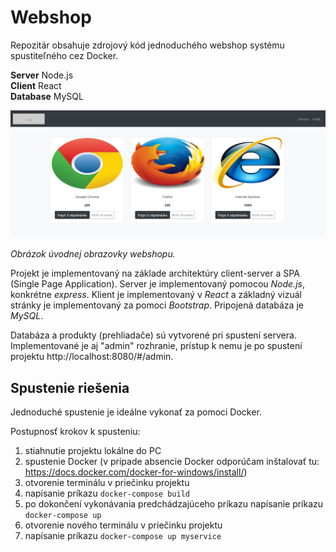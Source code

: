 # Webshop

Repozitár obsahuje zdrojový kód jednoduchého webshop systému spustiteľného cez Docker.

**Server** Node.js  
**Client** React  
**Database** MySQL

![alt text](https://github.com/polakova/JS_webshop/blob/main/doc/mainpage.png)

*Obrázok úvodnej obrazovky webshopu.*

Projekt je implementovaný na základe architektúry client-server a SPA (Single Page Application). Server je implementovaný pomocou *Node.js*, konkrétne *express*. Klient je implementovaný v *React* a základný vizuál stránky je implementovaný za pomoci *Bootstrap*. Pripojená databáza je *MySQL*.

Databáza a produkty (prehliadače) sú vytvorené pri spustení servera. Implementované je aj "admin" rozhranie, prístup k nemu je po spustení projektu http://localhost:8080/#/admin.

## Spustenie riešenia

Jednoduché spustenie je ideálne vykonať za pomoci Docker.

Postupnosť krokov k spusteniu:
1. stiahnutie projektu lokálne do PC
2. spustenie Docker (v prípade absencie Docker odporúčam inštalovať tu: https://docs.docker.com/docker-for-windows/install/)
3. otvorenie terminálu v priečinku projektu
4. napísanie príkazu `docker-compose build`
5. po dokončení vykonávania predchádzajúceho príkazu napísanie príkazu `docker-compose up`
6. otvorenie nového terminálu v priečinku projektu
7. napísanie príkazu `docker-compose up myservice`
